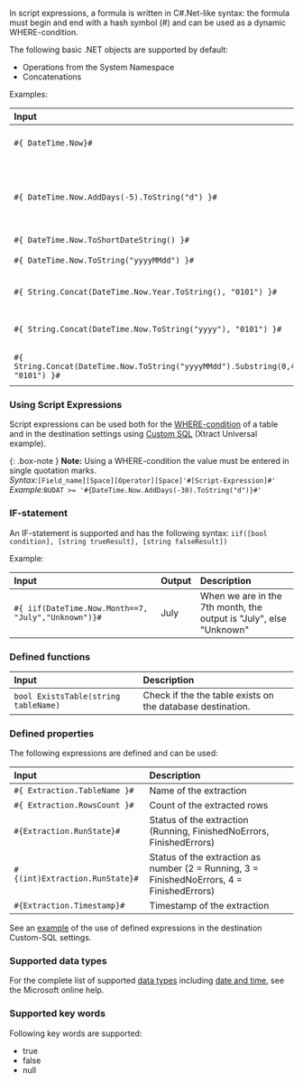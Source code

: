 In script expressions, a formula is written in C#.Net-like syntax: the formula must begin and end with a hash symbol (#) and can be used as a dynamic WHERE-condition.

The following basic .NET objects are supported by default:
- Operations from the System Namespace
- Concatenations

Examples:

|   Input                         | Output                                                                         | Description              |
|:--------------------------------------|:------------------------------------------------------------------------------|:--------------------|
|```#{ DateTime.Now}#```                                                             | DD.MM.YYYY HH:MM:SS | Current date and timestamp |
|```#{ DateTime.Now.AddDays(-5).ToString("d") }#```                                  | DD.MM.YYYY | Date 5 days ago. If today's date is 10th, then 05th is output.         |
|```#{ DateTime.Now.ToShortDateString() }#```                                        | DD.MM.YYYY | Current date         |
|```#{ DateTime.Now.ToString("yyyyMMdd") }#```                                       | yyyyMMdd | Current date in SAP format          |
|```#{ String.Concat(DateTime.Now.Year.ToString(), "0101") }#```                     | yyyy0101 | Current year concatenated with "0101"           |
|```#{ String.Concat(DateTime.Now.ToString("yyyy"), "0101") }#```                    | yyyy0101 | Current year concatenated with "0101"            |
|```#{ String.Concat(DateTime.Now.ToString("yyyyMMdd").Substring(0,4), "0101") }#``` | yyyy0101 | Current year concatenated with "0101"           |

### Using Script Expressions

Script expressions can be used both for the [WHERE-condition](../table/where-clause) of a table and in the destination settings using [Custom SQL](https://help.theobald-software.com/en/xtract-universal/xu-destinations/microsoft-sql-server/sql-server-custom-sql) (Xtract Universal example).

{: .box-note }
**Note:** Using a WHERE-condition the value must be entered in single quotation marks.<br>
*Syntax:*```[Field_name][Space][Operator][Space]'#[Script-Expression]#'```<br>
*Example:*```BUDAT >= '#{DateTime.Now.AddDays(-30).ToString("d")}#'```

### IF-statement 

An IF-statement is supported and has the following syntax: ```iif([bool condition], [string trueResult], [string falseResult])``` 

Example: 

| Input                                                   | Output   | Description|
|:--------------------------------------------------------|:---------|:-------|
|```#{ iif(DateTime.Now.Month==7, "July","Unknown")}# ```| July     | When we are in the 7th month, the output is "July", else "Unknown" |

### Defined functions

| Input                                                   | Description|
|:--------------------------------------------------------|:-------|
|``` bool ExistsTable(string tableName) ``` | Check if the the table exists on the database destination. |

### Defined properties

The following expressions are defined and can be used: 

| Input                                                   | Description|
|:--------------------------------------------------------|:-----------|
|```#{ Extraction.TableName }# ```|  Name of the extraction |
|```#{ Extraction.RowsCount }# ```| Count of the extracted rows |
|```#{Extraction.RunState}# ```|  Status of the extraction (Running, FinishedNoErrors, FinishedErrors) |
|```#{(int)Extraction.RunState}# ```|  Status of the extraction as number (2 = Running, 3 = FinishedNoErrors, 4 = FinishedErrors) |
|```#{Extraction.Timestamp}# ```|  Timestamp of the extraction  |

See an [example](https://help.theobald-software.com/en/xtract-universal/xu-destinations/microsoft-sql-server/sql-server-custom-sql) of the use of defined expressions in the destination Custom-SQL settings.
 
### Supported data types

For the complete list of supported [data types](https://docs.microsoft.com/de-de/dotnet/api/system?redirectedfrom=MSDN&view=netframework-4.7.2) including [date and time](https://docs.microsoft.com/de-de/dotnet/standard/base-types/custom-date-and-time-format-strings), see the Microsoft online help.

### Supported key words

Following key words are supported: 
- true
- false
- null




